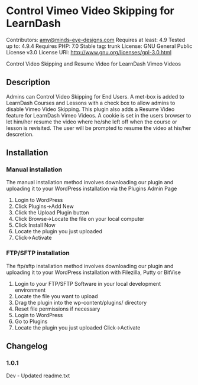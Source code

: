 Control Vimeo Video Skipping for LearnDash
=

Contributors: amy@minds-eye-designs.com
Requires at least: 4.9
Tested up to: 4.9.4
Requires PHP: 7.0
Stable tag: trunk
License: GNU General Public License v3.0
License URI: http://www.gnu.org/licenses/gpl-3.0.html

Control Video Skipping and Resume Video for LearnDash Vimeo Videos

## Description 
Admins can Control Video Skipping for End Users. A met-box is added to LearnDash Courses and Lessons with a check box to allow admins to disable Vimeo Video Skipping. This plugin also adds a Resume Video feature for LearnDash Vimeo Videos. A cookie is set in the users browser to let him/her resume the video where he/she left off when the course or lesson is revisited. The user will be prompted to resume the video at his/her descretion.


## Installation

### Manual installation

The manual installation method involves downloading our plugin and uploading it to your WordPress installation via the Plugins Admin Page

1. Login to WordPress
1. Click Plugins->Add New
1. Click the Upload Plugin button
1. Click Browse->Locate the file on your local computer
1. Click Install Now
1. Locate the plugin you just uploaded
1. Click->Activate

### FTP/SFTP installation

The ftp/sftp installation method involves downloading our plugin and uploading it to your WordPress installation with Filezilla, Putty or BitVise

1. Login to your FTP/SFTP Software in your local development environment
1. Locate the file you want to upload
1. Drag the plugin into the wp-content/plugins/ directory
1. Reset file permissions if necessary
1. Login to WordPress
1. Go to Plugins
1. Locate the plugin you just uploaded
Click->Activate

## Changelog 

### 1.0.1

Dev - Updated readme.txt